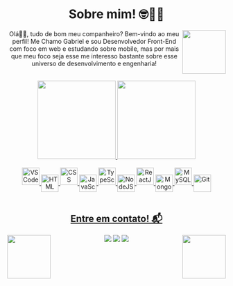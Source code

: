 <h1 title="Sobre mim!" align="center">Sobre mim! 🤓👨‍💻</h1>

<div >
<img align='right' src='https://pa1.narvii.com/6926/2ecd21b65f41389e520b0d3e229df37dafb0965cr1-500-322_hq.gif' width='100px'>
<p align="center">Olá🙋‍♂️, tudo de bom meu companheiro? Bem-vindo ao meu perfil! Me Chamo Gabriel e sou Desenvolvedor Front-End com foco em web e estudando sobre mobile, mas por mais que meu foco seja esse me interesso bastante sobre esse universo de desenvolvimento e engenharia!</p>

</div>
  
</br>

<div align="center">
  <a href="https://github.com/gabuoff">
  <img height="180em" src="https://github-readme-stats.vercel.app/api?username=gabuoff&show_icons=true&theme=ayu-mirage&include_all_commits=true&count_private=true"/> 
  <img height="180em" src="https://github-readme-stats.vercel.app/api/top-langs/?username=gabuoff&layout=compact&langs_count=7&theme=ayu-mirage"/>
</div>
    
</br>

<div align="center" style="display: inline_block"> 
<img title="VSCode" width="40px" src="https://cdn.jsdelivr.net/gh/devicons/devicon/icons/vscode/vscode-original.svg"/>
<img title="HTML" align="center" width="40px" src="https://cdn.jsdelivr.net/gh/devicons/devicon/icons/html5/html5-original.svg"/> <img title="CSS" width="40px" src="https://cdn.jsdelivr.net/gh/devicons/devicon/icons/css3/css3-original.svg"/>
<img title="JavaScript" align="center" width="40px" src="https://cdn.jsdelivr.net/gh/devicons/devicon/icons/javascript/javascript-original.svg"/>
<img title="TypeScript" width="40px" src="https://cdn.jsdelivr.net/gh/devicons/devicon/icons/typescript/typescript-original.svg"/>
<img title="NodeJS" align="center" width="40px" src="https://cdn.jsdelivr.net/gh/devicons/devicon/icons/nodejs/nodejs-original.svg"/>
<img title="ReactJS" width="40px" src="https://cdn.jsdelivr.net/gh/devicons/devicon/icons/react/react-original.svg"/>
<img title="MongoDB" align="center" width="40px" src="https://cdn.jsdelivr.net/gh/devicons/devicon/icons/mongodb/mongodb-original.svg"/>
<img title="MySQL" width="40px" src="https://cdn.jsdelivr.net/gh/devicons/devicon/icons/mysql/mysql-original.svg"/>
<img title="Git" align="center" width="40px" src="https://cdn.jsdelivr.net/gh/devicons/devicon/icons/git/git-original.svg"/>
</div>

</br>
    
<h2 title="Contato" align="center">Entre em contato! 📬 </h2>

<div align="center"> 
<img align='right' src='https://img1.picmix.com/output/stamp/normal/8/6/5/6/1756568_c4174.gif' width='100px'>
<img align='left' src='http://31.media.tumblr.com/tumblr_mdjdhmnIPJ1r6x1zlo1_400.gif' width='100px'>
  <a title="E-mail" href="mailto:gabrielmeloc@gmail.com"><img src="https://img.shields.io/badge/Gmail-D14836?style=for-the-badge&logo=gmail&logoColor=white" target="_blank"></a>
  <a title="Twitter" href="https://twitter.com/gbac_melo" target="_blank"><img src="https://img.shields.io/badge/Twitter-1DA1F2?style=for-the-badge&logo=twitter&logoColor=white" target="_blank"></a>
 <a title="LinkedIn" href="https://www.linkedin.com/in/gabriel-melo-a8741217a/" target="_blank"><img src="https://img.shields.io/badge/-LinkedIn-%230077B5?style=for-the-badge&logo=linkedin&logoColor=white"></a>
</p>
 
</div>

<!---
gabuoff/gabuoff is a ✨ special ✨ repository because its `README.md` (this file) appears on your GitHub profile.
You can click the Preview link to take a look at your changes.
--->
